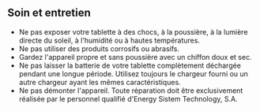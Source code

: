 ## Soin et entretien

* Ne pas exposer votre tablette à des chocs, à la poussière, à la lumière directe du soleil, à l'humidité ou à hautes températures.
* Ne pas utiliser des produits corrosifs ou abrasifs.
* Gardez l'appareil propre et sans poussière avec un chiffon doux et sec.
* Ne pas laisser la batterie de votre tablette complètement déchargée pendant une longue période. Utilisez toujours le chargeur fourni ou un autre chargeur ayant les mêmes caractéristiques.
* Ne pas démonter l'appareil. Toute réparation doit être exclusivement réalisée par le personnel qualifié d'Energy Sistem Technology, S.A.
